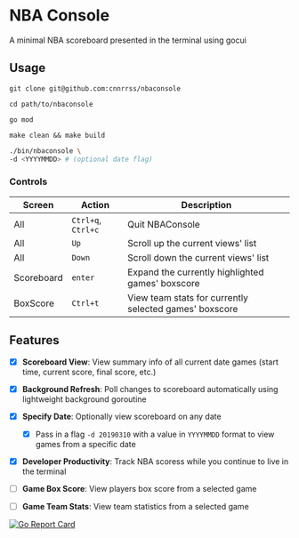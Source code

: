 # NBA Console

A minimal NBA scoreboard presented in the terminal using gocui

## Usage

`git clone git@github.com:cnnrrss/nbaconsole`

`cd path/to/nbaconsole`

`go mod`

`make clean && make build`

```bash
./bin/nbaconsole \
-d <YYYYMMDD> # (optional date flag)
```

### Controls

Screen|Action|Description
------|---------------|-------------|
All|`Ctrl+q`, `Ctrl+c`|Quit NBAConsole|
All|`Up`|Scroll up the current views' list|
All|`Down`|Scroll down the current views' list|
Scoreboard|`enter`|Expand the currently highlighted games' boxscore|
BoxScore|`Ctrl+t`|View team stats for currently selected games' boxscore|


## Features
- [x] **Scoreboard View**: View summary info of all current date games (start time, current score, final score, etc.)
- [x] **Background Refresh**: Poll changes to scoreboard automatically using lightweight background goroutine
- [x] **Specify Date**: Optionally view scoreboard on any date
    - [x] Pass in a flag `-d 20190310` with a value in `YYYYMMDD` format to view games from a specific date
- [x] **Developer Productivity**: Track NBA scoress while you continue to live in the terminal
- [ ] **Game Box Score**: View players box score from a selected game
- [ ] **Game Team Stats**: View team statistics from a selected game



[![Go Report Card](https://goreportcard.com/badge/github.com/connorvanderhook/nbaconsole?style=flat-square)](https://goreportcard.com/report/github.com/connorvanderhook/nbaconsole)